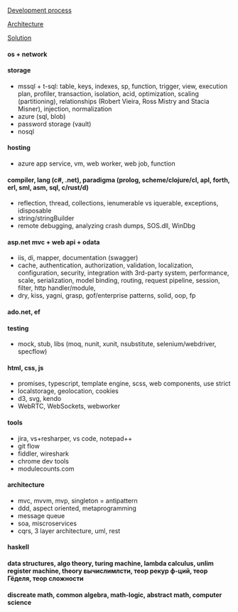 [Development process](https://github.com/streamcode9/software-design/blob/master/development-process.md)

[Architecture](https://streamcode9.github.io/code/architecture.html)

[Solution](https://streamcode9.github.io/code/solution.html)

#### os + network
#### storage
* mssql + t-sql: table, keys, indexes, sp, function, trigger, view, execution plan, profiler, transaction, isolation, acid, optimization, scaling (partitioning), relationships (Robert Vieira, Ross Mistry and Stacia Misner), injection, normalization
* azure (sql, blob)
* password storage (vault)
* nosql
#### hosting
* azure app service, vm, web worker, web job, function
#### compiler, lang (c#, .net), paradigma (prolog, scheme/clojure/cl, apl, forth, erl, sml, asm, sql, c/rust/d)
* reflection, thread, collections, ienumerable vs iquerable, exceptions, idisposable
* string/stringBuilder
* remote debugging, analyzing crash dumps, SOS.dll, WinDbg
#### asp.net mvc + web api + odata
* iis, di, mapper, documentation (swagger)
* cache, authentication, authorization, validation, localization, configuration, security, integration with 3rd-party system, performance, scale, serialization, model binding, routing, request pipeline, session, filter, http handler/module, 
* dry, kiss, yagni, grasp, gof/enterprise patterns, solid, oop, fp
#### ado.net, ef
#### testing
* mock, stub, libs (moq, nunit, xunit, nsubstitute, selenium/webdriver, specflow)
#### html, css, js
* promises, typescript, template engine, scss, web components, use strict
* localstorage, geolocation, cookies
* d3, svg, kendo
* WebRTC, WebSockets, webworker
#### tools
* jira, vs+resharper, vs code, notepad++
* git flow
* fiddler, wireshark
* chrome dev tools
* modulecounts.com
#### architecture
* mvc, mvvm, mvp, singleton = antipattern
* ddd, aspect oriented, metaprogramming
* message queue
* soa, miscroservices
* cqrs, 3 layer architecture, uml, rest
#### haskell
#### data structures, algo theory, turing machine, lambda calculus, unlim register machine, theory вычислимлсти, теор рекур ф-ций, теор Гёделя, теор сложности
#### discreate math, common algebra, math-logic, abstract math, computer science
